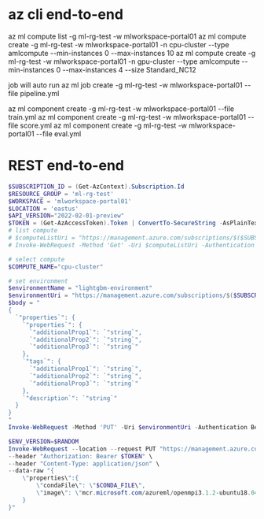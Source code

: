 # az cli end-to-end
az ml compute list -g ml-rg-test -w mlworkspace-portal01
az ml compute create -g ml-rg-test -w mlworkspace-portal01 -n cpu-cluster --type amlcompute --min-instances 0 --max-instances 10
az ml compute create -g ml-rg-test -w mlworkspace-portal01 -n gpu-cluster --type amlcompute --min-instances 0 --max-instances 4 --size Standard_NC12

job will auto run
az ml job create -g ml-rg-test -w mlworkspace-portal01 --file pipeline.yml


az ml component create -g ml-rg-test -w mlworkspace-portal01 --file train.yml
az ml component create -g ml-rg-test -w mlworkspace-portal01 --file score.yml
az ml component create -g ml-rg-test -w mlworkspace-portal01 --file eval.yml

# REST end-to-end
```powershell
$SUBSCRIPTION_ID = (Get-AzContext).Subscription.Id
$RESOURCE_GROUP = 'ml-rg-test'
$WORKSPACE = 'mlworkspace-portal01'
$LOCATION = 'eastus'
$API_VERSION="2022-02-01-preview"
$TOKEN = (Get-AzAccessToken).Token | ConvertTo-SecureString -AsPlainText -Force
# list compute
# $computeListUri = "https://management.azure.com/subscriptions/$($SUBSCRIPTION_ID)/resourceGroups/$($RESOURCE_GROUP)/providers/Microsoft.MachineLearningServices/workspaces/$($WORKSPACE)/computes?api-version=$($API_VERSION)"
# Invoke-WebRequest -Method 'Get' -Uri $computeListUri -Authentication Bearer -Token $token

# select compute
$COMPUTE_NAME="cpu-cluster"

# set environment
$environmentName = "lightgbm-environment"
$environmentUri = "https://management.azure.com/subscriptions/$($SUBSCRIPTION_ID)/resourceGroups/$($RESOURCE_GROUP)/providers/Microsoft.MachineLearningServices/workspaces/$($WORKSPACE)/environments/$($environmentName)?api-version=$($API_VERSION)"
$body = "
{
  `"properties`": {
    `"properties`": {
      `"additionalProp1`": `"string`",
      `"additionalProp2`": `"string`",
      `"additionalProp3`": `"string`"
    },
    `"tags`": {
      `"additionalProp1`": `"string`",
      `"additionalProp2`": `"string`",
      `"additionalProp3`": `"string`"
    },
    `"description`": `"string`"
  }
}
"
Invoke-WebRequest -Method 'PUT' -Uri $environmentUri -Authentication Bearer -Token $token -ContentType "application/json" -Body $body

$ENV_VERSION=$RANDOM
Invoke-WebRequest --location --request PUT "https://management.azure.com/subscriptions/$SUBSCRIPTION_ID/resourceGroups/$RESOURCE_GROUP/providers/Microsoft.MachineLearningServices/workspaces/$WORKSPACE/environments/lightgbm-environment/versions/$ENV_VERSION?api-version=$API_VERSION" \
--header "Authorization: Bearer $TOKEN" \
--header "Content-Type: application/json" \
--data-raw "{
    \"properties\":{
        \"condaFile\": \"$CONDA_FILE\",
        \"image\": \"mcr.microsoft.com/azureml/openmpi3.1.2-ubuntu18.04\"
    }
}"
```